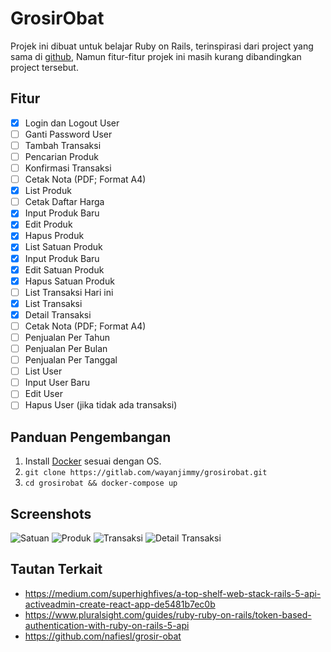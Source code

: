 # GrosirObat

Projek ini dibuat untuk belajar Ruby on Rails, terinspirasi dari project yang sama di [github](https://github.com/nafiesl/grosir-obat), Namun fitur-fitur projek ini masih kurang dibandingkan project tersebut.

## Fitur

- [x] Login dan Logout User
- [ ] Ganti Password User
- [ ] Tambah Transaksi
- [ ] Pencarian Produk
- [ ] Konfirmasi Transaksi
- [ ] Cetak Nota (PDF; Format A4)
- [x] List Produk
- [ ] Cetak Daftar Harga
- [x] Input Produk Baru
- [x] Edit Produk
- [x] Hapus Produk
- [x] List Satuan Produk
- [x] Input Produk Baru
- [x] Edit Satuan Produk
- [x] Hapus Satuan Produk
- [ ] List Transaksi Hari ini
- [x] List Transaksi
- [x] Detail Transaksi
- [ ] Cetak Nota (PDF; Format A4)
- [ ] Penjualan Per Tahun
- [ ] Penjualan Per Bulan
- [ ] Penjualan Per Tanggal
- [ ] List User
- [ ] Input User Baru
- [ ] Edit User
- [ ] Hapus User (jika tidak ada transaksi)

## Panduan Pengembangan

1. Install [Docker](https://docs.docker.com/install/#supported-platforms) sesuai dengan OS.
2. `git clone https://gitlab.com/wayanjimmy/grosirobat.git`
3. `cd grosirobat && docker-compose up`

## Screenshots
![Satuan](https://gitlab.com/wayanjimmy/grosirobat/raw/master/docs/satuan.png)
![Produk](https://gitlab.com/wayanjimmy/grosirobat/raw/master/docs/produk.png)
![Transaksi](https://gitlab.com/wayanjimmy/grosirobat/raw/master/docs/transaksi.png)
![Detail Transaksi](https://gitlab.com/wayanjimmy/grosirobat/raw/master/docs/detail-transaksi.png)

## Tautan Terkait
- https://medium.com/superhighfives/a-top-shelf-web-stack-rails-5-api-activeadmin-create-react-app-de5481b7ec0b
- https://www.pluralsight.com/guides/ruby-ruby-on-rails/token-based-authentication-with-ruby-on-rails-5-api
- https://github.com/nafiesl/grosir-obat